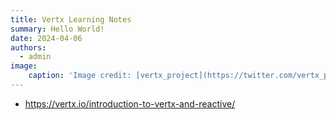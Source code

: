 ```yaml
---
title: Vertx Learning Notes
summary: Hello World!
date: 2024-04-06
authors:
  - admin
image:
    caption: 'Image credit: [vertx_project](https://twitter.com/vertx_project/photo)'
---
```


 - https://vertx.io/introduction-to-vertx-and-reactive/
